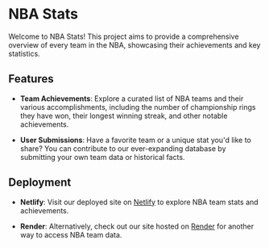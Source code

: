 # NBA Stats

Welcome to NBA Stats! This project aims to provide a comprehensive overview of every team in the NBA, showcasing their achievements and key statistics.

## Features

- **Team Achievements**: Explore a curated list of NBA teams and their various accomplishments, including the number of championship rings they have won, their longest winning streak, and other notable achievements.

- **User Submissions**: Have a favorite team or a unique stat you'd like to share? You can contribute to our ever-expanding database by submitting your own team data or historical facts.

## Deployment

- **Netlify**: Visit our deployed site on [Netlify](https://ash-nba-stats.netlify.app) to explore NBA team stats and achievements.

- **Render**: Alternatively, check out our site hosted on [Render](https://nba-teams-y83o.onrender.com/teams) for another way to access NBA team data.


